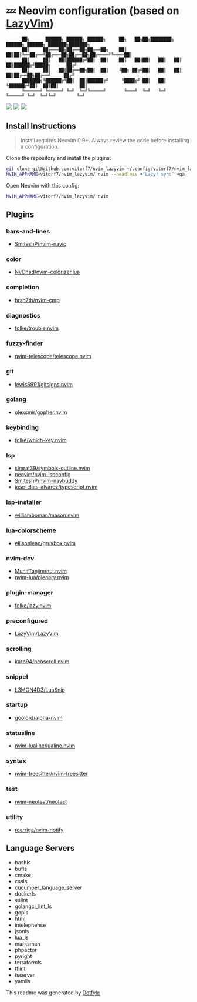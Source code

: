 # 💤 Neovim configuration (based on [LazyVim](https://github.com/LazyVim/LazyVim))

```
      ██╗      ██████╗ ██████╗ ██████╗     ██╗   ██╗██╗████████╗ ██████╗ ██████╗ ███████╗███████╗
      ██║     ██╔═══██╗██╔══██╗██╔══██╗    ██║   ██║██║╚══██╔══╝██╔═══██╗██╔══██╗██╔════╝╚════██║
      ██║     ██║   ██║██████╔╝██║  ██║    ██║   ██║██║   ██║   ██║   ██║██████╔╝█████╗      ██╔╝
      ██║     ██║   ██║██╔══██╗██║  ██║    ╚██╗ ██╔╝██║   ██║   ██║   ██║██╔══██╗██╔══╝     ██╔╝ 
      ███████╗╚██████╔╝██║  ██║██████╔╝     ╚████╔╝ ██║   ██║   ╚██████╔╝██║  ██║██║        ██║  
      ╚══════╝ ╚═════╝ ╚═╝  ╚═╝╚═════╝       ╚═══╝  ╚═╝   ╚═╝    ╚═════╝ ╚═╝  ╚═╝╚═╝        ╚═╝  
```

<a href="https://dotfyle.com/vitorf7/nvimlazyvim"><img src="https://dotfyle.com/vitorf7/nvimlazyvim/badges/plugins?style=flat" /></a>
<a href="https://dotfyle.com/vitorf7/nvimlazyvim"><img src="https://dotfyle.com/vitorf7/nvimlazyvim/badges/leaderkey?style=flat" /></a>
<a href="https://dotfyle.com/vitorf7/nvimlazyvim"><img src="https://dotfyle.com/vitorf7/nvimlazyvim/badges/plugin-manager?style=flat" /></a>


## Install Instructions

 > Install requires Neovim 0.9+. Always review the code before installing a configuration.

Clone the repository and install the plugins:

```sh
git clone git@github.com:vitorf7/nvim_lazyvim ~/.config/vitorf7/nvim_lazyvim
NVIM_APPNAME=vitorf7/nvim_lazyvim/ nvim --headless +"Lazy! sync" +qa
```

Open Neovim with this config:

```sh
NVIM_APPNAME=vitorf7/nvim_lazyvim/ nvim
```

## Plugins

### bars-and-lines

+ [SmiteshP/nvim-navic](https://dotfyle.com/plugins/SmiteshP/nvim-navic)
### color

+ [NvChad/nvim-colorizer.lua](https://dotfyle.com/plugins/NvChad/nvim-colorizer.lua)
### completion

+ [hrsh7th/nvim-cmp](https://dotfyle.com/plugins/hrsh7th/nvim-cmp)
### diagnostics

+ [folke/trouble.nvim](https://dotfyle.com/plugins/folke/trouble.nvim)
### fuzzy-finder

+ [nvim-telescope/telescope.nvim](https://dotfyle.com/plugins/nvim-telescope/telescope.nvim)
### git

+ [lewis6991/gitsigns.nvim](https://dotfyle.com/plugins/lewis6991/gitsigns.nvim)
### golang

+ [olexsmir/gopher.nvim](https://dotfyle.com/plugins/olexsmir/gopher.nvim)
### keybinding

+ [folke/which-key.nvim](https://dotfyle.com/plugins/folke/which-key.nvim)
### lsp

+ [simrat39/symbols-outline.nvim](https://dotfyle.com/plugins/simrat39/symbols-outline.nvim)
+ [neovim/nvim-lspconfig](https://dotfyle.com/plugins/neovim/nvim-lspconfig)
+ [SmiteshP/nvim-navbuddy](https://dotfyle.com/plugins/SmiteshP/nvim-navbuddy)
+ [jose-elias-alvarez/typescript.nvim](https://dotfyle.com/plugins/jose-elias-alvarez/typescript.nvim)
### lsp-installer

+ [williamboman/mason.nvim](https://dotfyle.com/plugins/williamboman/mason.nvim)
### lua-colorscheme

+ [ellisonleao/gruvbox.nvim](https://dotfyle.com/plugins/ellisonleao/gruvbox.nvim)
### nvim-dev

+ [MunifTanjim/nui.nvim](https://dotfyle.com/plugins/MunifTanjim/nui.nvim)
+ [nvim-lua/plenary.nvim](https://dotfyle.com/plugins/nvim-lua/plenary.nvim)
### plugin-manager

+ [folke/lazy.nvim](https://dotfyle.com/plugins/folke/lazy.nvim)
### preconfigured

+ [LazyVim/LazyVim](https://dotfyle.com/plugins/LazyVim/LazyVim)
### scrolling

+ [karb94/neoscroll.nvim](https://dotfyle.com/plugins/karb94/neoscroll.nvim)
### snippet

+ [L3MON4D3/LuaSnip](https://dotfyle.com/plugins/L3MON4D3/LuaSnip)
### startup

+ [goolord/alpha-nvim](https://dotfyle.com/plugins/goolord/alpha-nvim)
### statusline

+ [nvim-lualine/lualine.nvim](https://dotfyle.com/plugins/nvim-lualine/lualine.nvim)
### syntax

+ [nvim-treesitter/nvim-treesitter](https://dotfyle.com/plugins/nvim-treesitter/nvim-treesitter)
### test

+ [nvim-neotest/neotest](https://dotfyle.com/plugins/nvim-neotest/neotest)
### utility

+ [rcarriga/nvim-notify](https://dotfyle.com/plugins/rcarriga/nvim-notify)
## Language Servers

+ bashls
+ bufls
+ cmake
+ cssls
+ cucumber_language_server
+ dockerls
+ eslint
+ golangci_lint_ls
+ gopls
+ html
+ intelephense
+ jsonls
+ lua_ls
+ marksman
+ phpactor
+ pyright
+ terraformls
+ tflint
+ tsserver
+ yamlls


 This readme was generated by [Dotfyle](https://dotfyle.com)
